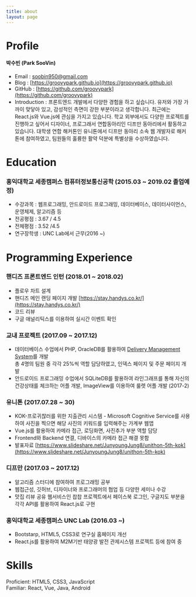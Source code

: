 ```yaml
---
title: about
layout: page
---
```


# Profile

#### 박수빈 (Park SooVin)

* Email : soobin950@gmail.com
* Blog : [https://groovypark.github.io](https://groovypark.github.io)
* GitHub : [https://github.com/groovypark](https://github.com/groovypark)
* Introduction : 프론트엔드 개발에서 다양한 경험을 하고 싶습니다. 유저와 가장 가까이 맞닿아 있고, 감성적인 측면이 강한 부분이라고 생각합니다. 최근에는 React.js와 Vue.js에 관심을 가지고 있습니다. 학교 외부에서도 다양한 프로젝트를 진행하고 싶어서 디자이너, 프로그래서 연합동아리인 디프만 동아리에서 활동하고 있습니다. 대학생 연합 해커톤인 유니톤에서 디프만 동아리 소속 웹 개발자로 해커톤에 참여하였고, 팀원들의 훌륭한 활약 덕분에 특별상을 수상하였습니다.

# Education

### 홍익대학교 세종캠퍼스 컴퓨터정보통신공학 (2015.03 ~ 2019.02 졸업예정)

* 수강과목 : 웹프로그래밍, 안드로이드 프로그래밍, 데이터베이스, 데이터사이언스, 운영체제, 알고리즘 등
* 전공평점 : 3.67 / 4.5
* 전체평점 : 3.52 /4.5
* 연구장학생 : UNC Lab에서 근무(2016 ~)

# Programming Experience

### 핸디즈 프론트엔드 인턴 (2018.01 ~ 2018.02)

* 플로우 차트 설계
* 핸디즈 메인 랜딩 페이지 개발 [https://stay.handys.co.kr/](https://stay.handys.co.kr/)
* 코드 리뷰
* 구글 애널리틱스를 이용하여 실시간 이벤트 확인

### 교내 프로젝트 (2017.09 ~ 2017.12)

* 데이터베이스 수업에서 PHP, OracleDB를 활용하여 [Delivery Management System](http://cic.hongik.ac.kr/a_team/a_team7/index.php)를 개발<br/>
총 4명의 팀원 중 각각 25%씩 역할 담당하였고, 인덱스 페이지 및 주문 페이지 개발
* 안드로이드 프로그래밍 수업에서 SQLiteDB를 활용하여 라인그래프를 통해 자신의 건강상태를 체크하는 어플 개발, ImageView를 이용하여 룰렛 어플 개발 (2017-2)

### 유니톤 (2017.07.28 ~ 30)

* KOK-프로귀찮러를 위한 지출관리 시스템 - Microsoft Cognitive Service를 사용하여 사진을 찍으면 해당 사진의 키워드를 입력해주는 가계부 웹앱
* Vue.js를 활용하여 카메라 접근, 로딩화면, 사진추가 부분 역할 담당
* Frontend와 Backend 연결, 디바이스의 카메라 접근 해결 못함
* 발표자료 [https://www.slideshare.net/JunyoungJung8/unithon-5th-kok](https://www.slideshare.net/JunyoungJung8/unithon-5th-kok)

### 디프만 (2017.03 ~ 2017.12)

* 알고리즘 스터디에 참여하여 프로그래밍 공부
* 웹접근성, 깃허브, 디자이너와 프로그래머의 협업 등 다양한 세미나 수강
* 맛집 리뷰 공유 웹서비스인 찹찹 프로젝트에서 페이스북 로그인, 구글지도 부분을 각각 API를 활용하여 React.js로 구현

### 홍익대학교 세종캠퍼스 UNC Lab (2016.03 ~)

* Bootstarp, HTML5, CSS3로 연구실 홈페이지 개선
* React.js를 활용하여 M2M기반 태양광 발전 관제시스템 프로젝트 등에 참여 중

# Skills

Proficient: HTML5, CSS3, JavaScript<br/>
Familiar: React, Vue, Java, Android